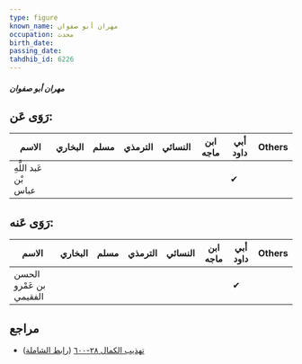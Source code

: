 ```yaml
---
type: figure
known_name: مهران أبو صفوان
occupation: محدث
birth_date:
passing_date:
tahdhib_id: 6226
---
```

##### مهران أبو صفوان

## رَوَى عَن:
| الاسم                 | البخاري | مسلم | الترمذي | النسائي | ابن ماجه | أبي داود | Others |
| --------------------- | ------- | ---- | ------- | ------- | -------- | -------- | ------ |
| عَبد اللَّهِ بْن عباس |         |      |         |         |          | ✔        |        |
## رَوَى عَنه:
| الاسم                   | البخاري | مسلم | الترمذي | النسائي | ابن ماجه | أبي داود | Others |
| ----------------------- | ------- | ---- | ------- | ------- | -------- | -------- | ------ |
| الحسن بن عَمْرو الفقيمي |         |      |         |         |          | ✔        |        |
## مراجع
- [تهذيب الكمال ٢٨-٦٠٠](obsidian://open?vault=Tahdhib-al-Kamal&file=Figures/٦٢٢٦-مهران%20أبو%20صفوان) ([رابط الشاملة](https://shamela.ws/book/3722/15575))